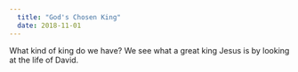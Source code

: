 ```yaml
---
  title: "God's Chosen King"
  date: 2018-11-01
---
```

What kind of king do we have? We see what a great king Jesus is by looking at the life of David.
